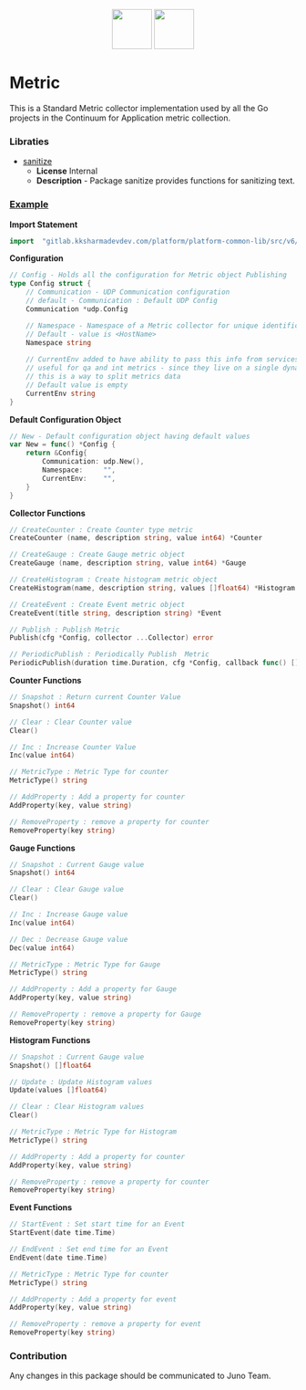 <p align="center">
<img height=70px src="docs/images/logo.png">
<img height=70px src="docs/images/Go-Logo_Blue.png">
</p>

# Metric

This is a Standard Metric collector implementation used by all the Go projects in the Continuum for Application metric collection.

### Libraties

- [sanitize](../sanitize")
  - **License** Internal
  - **Description** - Package sanitize provides functions for sanitizing text.

### [Example](example/example.go)

**Import Statement**

```go
import	"gitlab.kksharmadevdev.com/platform/platform-common-lib/src/v6/metric"
```

**Configuration**

```go
// Config - Holds all the configuration for Metric object Publishing
type Config struct {
	// Communication - UDP Communication configuration
	// default - Communication : Default UDP Config
	Communication *udp.Config

	// Namespace - Namespace of a Metric collector for unique identification
	// Default - value is <HostName>
	Namespace string
	
	// CurrentEnv added to have ability to pass this info from services
	// useful for qa and int metrics - since they live on a single dynatrace tenant
	// this is a way to split metrics data
	// Default value is empty
	CurrentEnv string
}
```

**Default Configuration Object**

```go
// New - Default configuration object having default values
var New = func() *Config {
	return &Config{
		Communication: udp.New(),
		Namespace:     "",
		CurrentEnv:    "",
	}
}
```

**Collector Functions**

```go
// CreateCounter : Create Counter type metric
CreateCounter (name, description string, value int64) *Counter

// CreateGauge : Create Gauge metric object
CreateGauge (name, description string, value int64) *Gauge

// CreateHistogram : Create histogram metric object
CreateHistogram(name, description string, values []float64) *Histogram

// CreateEvent : Create Event metric object
CreateEvent(title string, description string) *Event

// Publish : Publish Metric
Publish(cfg *Config, collector ...Collector) error

// PeriodicPublish : Periodically Publish  Metric
PeriodicPublish(duration time.Duration, cfg *Config, callback func() []Collector, handler func(err error))
```

**Counter Functions**

```go
// Snapshot : Return current Counter Value
Snapshot() int64

// Clear : Clear Counter value
Clear()

// Inc : Increase Counter Value
Inc(value int64)

// MetricType : Metric Type for counter
MetricType() string

// AddProperty : Add a property for counter
AddProperty(key, value string)

// RemoveProperty : remove a property for counter
RemoveProperty(key string)
```

**Gauge Functions**

```go
// Snapshot : Current Gauge value
Snapshot() int64

// Clear : Clear Gauge value
Clear()

// Inc : Increase Gauge value
Inc(value int64)

// Dec : Decrease Gauge value
Dec(value int64)

// MetricType : Metric Type for Gauge
MetricType() string

// AddProperty : Add a property for Gauge
AddProperty(key, value string)

// RemoveProperty : remove a property for Gauge
RemoveProperty(key string)
```

**Histogram Functions**

```go
// Snapshot : Current Gauge value
Snapshot() []float64

// Update : Update Histogram values
Update(values []float64)

// Clear : Clear Histogram values
Clear()

// MetricType : Metric Type for Histogram
MetricType() string

// AddProperty : Add a property for counter
AddProperty(key, value string)

// RemoveProperty : remove a property for counter
RemoveProperty(key string)
```

**Event Functions**

```go
// StartEvent : Set start time for an Event
StartEvent(date time.Time)

// EndEvent : Set end time for an Event
EndEvent(date time.Time)

// MetricType : Metric Type for counter
MetricType() string

// AddProperty : Add a property for event
AddProperty(key, value string)

// RemoveProperty : remove a property for event
RemoveProperty(key string)
```

### Contribution

Any changes in this package should be communicated to Juno Team.
